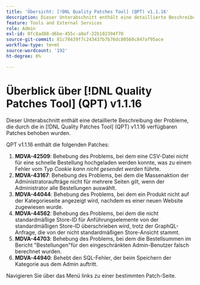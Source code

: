 ```yaml
---
title: 'Übersicht: [!DNL Quality Patches Tool] (QPT) v1.1.16'
description: Dieser Unterabschnitt enthält eine detaillierte Beschreibung der Probleme, die durch die in [!DNL Quality Patches Tool]  (QPT) v1.1.16 verfügbaren Patches behoben wurden.
feature: Tools and External Services
role: Admin
exl-id: 8fc8ad88-d6be-455c-a0af-22b102394f70
source-git-commit: 81c78439f7c243437b7b76dc80560c847af95ace
workflow-type: tm+mt
source-wordcount: '192'
ht-degree: 0%

---
```


# Überblick über [!DNL Quality Patches Tool] (QPT) v1.1.16

Dieser Unterabschnitt enthält eine detaillierte Beschreibung der Probleme, die durch die in [!DNL Quality Patches Tool] (QPT) v1.1.16 verfügbaren Patches behoben wurden.

QPT v1.1.16 enthält die folgenden Patches:

1. **MDVA-42509**: Behebung des Problems, bei dem eine CSV-Datei nicht für eine schnelle Bestellung hochgeladen werden konnte, was zu einem Fehler vom Typ *Cookie kann nicht gesendet werden* führte.
1. **MDVA-43167**: Behebung des Problems, bei dem die Massenaktion der Administratoraufträge nicht für mehrere Seiten gilt, wenn der Administrator alle Bestellungen auswählt.
1. **MDVA-44044**: Behebung des Problems, bei dem ein Produkt nicht auf der Kategorieseite angezeigt wird, nachdem es einer neuen Website zugewiesen wurde.
1. **MDVA-44562**: Behebung des Problems, bei dem die nicht standardmäßige Store-ID für Anführungselemente von der standardmäßigen Store-ID überschrieben wird, trotz der GraphQL-Anfrage, die von der nicht standardmäßigen Store-Ansicht stammt.
1. **MDVA-44703**: Behebung des Problems, bei dem die Bestellsummen im Bericht &quot;Bestellungen&quot;für den eingeschränkten Admin-Benutzer falsch berechnet wurden.
1. **MDVA-44940**: Behebt den SQL-Fehler, der beim Speichern der Kategorie aus dem Admin auftritt.

Navigieren Sie über das Menü links zu einer bestimmten Patch-Seite.
